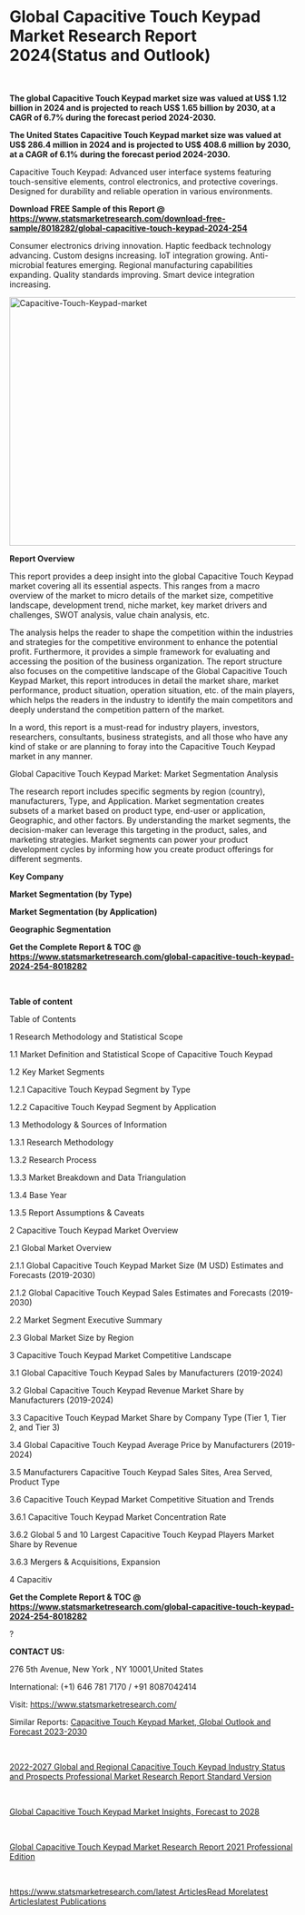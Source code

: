 <h1>Global Capacitive Touch Keypad Market Research Report 2024(Status and Outlook)</h1><br/><p><strong>The global Capacitive Touch Keypad market size was valued at US$ 1.12 billion in 2024 and is projected to reach US$ 1.65 billion by 2030, at a <strong>CAGR</strong> of 6.7% during the forecast period 2024-2030.</strong></p>
 
 
 
 <p><strong>The United States Capacitive Touch Keypad market size was valued at US$ 286.4 million in 2024 and is projected to US$ 408.6 million by 2030, at a <strong>CAGR</strong> of 6.1% during the forecast period 2024-2030.</strong></p>
 
 
 
 <p>Capacitive Touch Keypad: Advanced user interface systems featuring touch-sensitive elements, control electronics, and protective coverings. Designed for durability and reliable operation in various environments.</p>
 
 
 
 <p><strong>Download FREE Sample of this Report @ <a href="https://www.statsmarketresearch.com/download-free-sample/8018282/global-capacitive-touch-keypad-2024-254">https://www.statsmarketresearch.com/download-free-sample/8018282/global-capacitive-touch-keypad-2024-254</a></strong></p>
 
 
 
 <p>Consumer electronics driving innovation. Haptic feedback technology advancing. Custom designs increasing. IoT integration growing. Anti-microbial features emerging. Regional manufacturing capabilities expanding. Quality standards improving. Smart device integration increasing.</p>
 
 
 
 <p><img alt="Capacitive-Touch-Keypad-market" src="https://www.grandresearchstore.com/assets/report-images/Capacitive_Touch_Keypad_market.png" style="width: 730px; height: 438px;" /></p>
 
 
 
 <p><strong>Report Overview</strong></p>
 
 
 
 <p>This report provides a deep insight into the global Capacitive Touch Keypad market covering all its essential aspects. This ranges from a macro overview of the market to micro details of the market size, competitive landscape, development trend, niche market, key market drivers and challenges, SWOT analysis, value chain analysis, etc.</p>
 
 
 
 <p>The analysis helps the reader to shape the competition within the industries and strategies for the competitive environment to enhance the potential profit. Furthermore, it provides a simple framework for evaluating and accessing the position of the business organization. The report structure also focuses on the competitive landscape of the Global Capacitive Touch Keypad Market, this report introduces in detail the market share, market performance, product situation, operation situation, etc. of the main players, which helps the readers in the industry to identify the main competitors and deeply understand the competition pattern of the market.</p>
 
 
 
 <p>In a word, this report is a must-read for industry players, investors, researchers, consultants, business strategists, and all those who have any kind of stake or are planning to foray into the Capacitive Touch Keypad market in any manner.</p>
 
 
 
 <p>Global Capacitive Touch Keypad Market: Market Segmentation Analysis</p>
 
 
 
 <p>The research report includes specific segments by region (country), manufacturers, Type, and Application. Market segmentation creates subsets of a market based on product type, end-user or application, Geographic, and other factors. By understanding the market segments, the decision-maker can leverage this targeting in the product, sales, and marketing strategies. Market segments can power your product development cycles by informing how you create product offerings for different segments.</p>
 
 
 
 <p><strong>Key Company</strong></p>
 
 
 
 <p><strong>Market Segmentation (by Type)</strong></p>
 
 
 
 <p><strong>Market Segmentation (<strong>by Application</strong>)</strong></p>
 
 
 
 <p><strong>Geographic Segmentation</strong></p>
 
 
 
 <div><b>Get the Complete Report & TOC @ <a href="https://www.statsmarketresearch.com/global-capacitive-touch-keypad-2024-254-8018282">https://www.statsmarketresearch.com/global-capacitive-touch-keypad-2024-254-8018282</a></b></div>
 
 
 
 <p><br />
 
 <b>Table of content</b></p>
 
 
 
 <p>Table of Contents<br />
 
 1 Research Methodology and Statistical Scope<br />
 
 1.1 Market Definition and Statistical Scope of Capacitive Touch Keypad<br />
 
 1.2 Key Market Segments<br />
 
 1.2.1 Capacitive Touch Keypad Segment by Type<br />
 
 1.2.2 Capacitive Touch Keypad Segment by Application<br />
 
 1.3 Methodology & Sources of Information<br />
 
 1.3.1 Research Methodology<br />
 
 1.3.2 Research Process<br />
 
 1.3.3 Market Breakdown and Data Triangulation<br />
 
 1.3.4 Base Year<br />
 
 1.3.5 Report Assumptions & Caveats<br />
 
 2 Capacitive Touch Keypad Market Overview<br />
 
 2.1 Global Market Overview<br />
 
 2.1.1 Global Capacitive Touch Keypad Market Size (M USD) Estimates and Forecasts (2019-2030)<br />
 
 2.1.2 Global Capacitive Touch Keypad Sales Estimates and Forecasts (2019-2030)<br />
 
 2.2 Market Segment Executive Summary<br />
 
 2.3 Global Market Size by Region<br />
 
 3 Capacitive Touch Keypad Market Competitive Landscape<br />
 
 3.1 Global Capacitive Touch Keypad Sales by Manufacturers (2019-2024)<br />
 
 3.2 Global Capacitive Touch Keypad Revenue Market Share by Manufacturers (2019-2024)<br />
 
 3.3 Capacitive Touch Keypad Market Share by Company Type (Tier 1, Tier 2, and Tier 3)<br />
 
 3.4 Global Capacitive Touch Keypad Average Price by Manufacturers (2019-2024)<br />
 
 3.5 Manufacturers Capacitive Touch Keypad Sales Sites, Area Served, Product Type<br />
 
 3.6 Capacitive Touch Keypad Market Competitive Situation and Trends<br />
 
 3.6.1 Capacitive Touch Keypad Market Concentration Rate<br />
 
 3.6.2 Global 5 and 10 Largest Capacitive Touch Keypad Players Market Share by Revenue<br />
 
 3.6.3 Mergers & Acquisitions, Expansion<br />
 
 4 Capacitiv</p>
 
 
 
 <div><b>Get the Complete Report & TOC @ <a href="https://www.statsmarketresearch.com/global-capacitive-touch-keypad-2024-254-8018282">https://www.statsmarketresearch.com/global-capacitive-touch-keypad-2024-254-8018282</a></b></div>
 
 
 
 <p>? </p>
 
 
 
 <p><b>CONTACT US:</b><br />
 
 276 5th Avenue, New York , NY 10001,United States<br />
 
 International: (+1) 646 781 7170 / +91 8087042414<br />
 
 Visit: <a href="https://www.statsmarketresearch.com/">https://www.statsmarketresearch.com/</a><br />
 
 Similar Reports: <a href="https://www.statsmarketresearch.com/global-capacitive-touch-keypad-2024-254-8018282">Capacitive Touch Keypad Market, Global Outlook and Forecast 2023-2030</a><br />
 
 <br />
 
 <a href="https://www.statsmarketresearch.com/global-capacitive-touch-keypad-2024-254-8018282">2022-2027 Global and Regional Capacitive Touch Keypad Industry Status and Prospects Professional Market Research Report Standard Version</a><br />
 
 <br />
 
 <a href="https://www.statsmarketresearch.com/global-capacitive-touch-keypad-2024-254-8018282">Global Capacitive Touch Keypad Market Insights, Forecast to 2028</a><br />
 
 <br />
 
 <a href="https://www.statsmarketresearch.com/global-capacitive-touch-keypad-2024-254-8018282">Global Capacitive Touch Keypad Market Research Report 2021 Professional Edition</a><br />
 
 <br />
 
 <a href="https://gyeongbokgung.com">https://www.statsmarketresearch.com/</a><a href="https://hallyeomaritime.com">latest Articles</a><a href="https://jingwansa.com">Read More</a><a href="https://nguoiviet.jp/">latest Articles</a><a href="https://www.intelmarketresearch.com/">latest Publications</a></p>